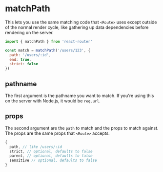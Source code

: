 # matchPath

This lets you use the same matching code that `<Route>` uses except outside of the normal render cycle, like gathering up data dependencies before rendering on the server.

```js
import { matchPath } from 'react-router'

const match = matchPath('/users/123', {
  path: '/users/:id',
  end: true,
  strict: false
})
```

## pathname

The first argument is the pathname you want to match. If you're using
this on the server with Node.js, it would be `req.url`.

## props

The second argument are the `path` to match and the props to match against. The props are the same props that `<Route>` accepts.

```js
{
  path, // like /users/:id
  strict, // optional, defaults to false
  parent, // optional, defaults to false
  sensitive // optional, defaults to false
}
```
